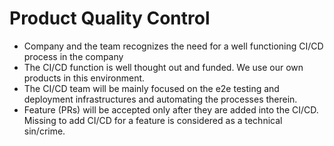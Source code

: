 # Product Quality Control

- Company and the team recognizes the need for a well functioning CI/CD process in the company
- The CI/CD function is well thought out and funded.  We use our own products in this environment.
- The CI/CD team will be mainly focused on the e2e testing and deployment  infrastructures and automating the processes therein.
- Feature (PRs)  will be accepted only after they are added into the CI/CD. Missing to add CI/CD for a feature is considered as a technical sin/crime.

